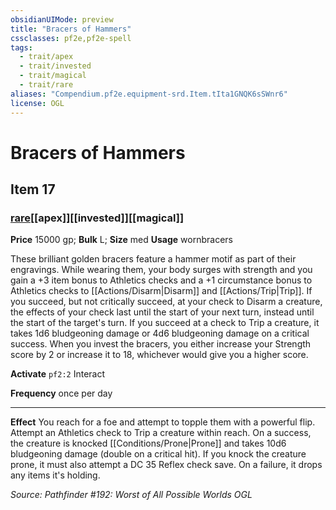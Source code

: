 ```yaml
---
obsidianUIMode: preview
title: "Bracers of Hammers"
cssclasses: pf2e,pf2e-spell
tags:
  - trait/apex
  - trait/invested
  - trait/magical
  - trait/rare
aliases: "Compendium.pf2e.equipment-srd.Item.tIta1GNQK6sSWnr6"
license: OGL
---
```

# Bracers of Hammers
## Item 17
### [rare](rare "Rare Rarity Trait")[[apex]][[invested]][[magical]]


**Price** 15000 gp; 
**Bulk** L; **Size** med
**Usage** wornbracers

These brilliant golden bracers feature a hammer motif as part of their engravings. While wearing them, your body surges with strength and you gain a +3 item bonus to Athletics checks and a +1 circumstance bonus to Athletics checks to [[Actions/Disarm|Disarm]] and [[Actions/Trip|Trip]]. If you succeed, but not critically succeed, at your check to Disarm a creature, the effects of your check last until the start of your next turn, instead until the start of the target's turn. If you succeed at a check to Trip a creature, it takes 1d6 bludgeoning damage or 4d6 bludgeoning damage on a critical success. When you invest the bracers, you either increase your Strength score by 2 or increase it to 18, whichever would give you a higher score.

**Activate** `pf2:2` Interact

**Frequency** once per day

* * *

**Effect** You reach for a foe and attempt to topple them with a powerful flip. Attempt an Athletics check to Trip a creature within reach. On a success, the creature is knocked [[Conditions/Prone|Prone]] and takes 10d6 bludgeoning damage (double on a critical hit). If you knock the creature prone, it must also attempt a DC 35 Reflex check save. On a failure, it drops any items it's holding.

*Source: Pathfinder #192: Worst of All Possible Worlds*
*OGL*